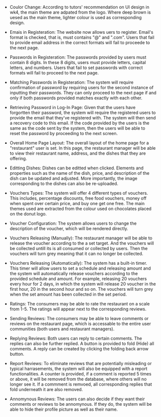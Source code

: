 - Coulor Change:
According to tutors' recommendation on UI design in wk4, the main theme are adpated from the
logo. Where deep brown is uesed as the main theme, lighter colour is used as corresponding
design.

- Emais in Registeration:
The website now allows uers to register. Email's format is checked, that is, must contains 
"@" and ".com". Users that fail to provide email address in the correct formats will fail
to proceede to the next page.

- Passwords in Registeration:
The passwords provided by users must contain 8 digits. In these 8 digits, users must provide
letters, capital letters, and numbers. Users that fail to set passwords with correct formats 
will fail to proceed to the next page.

- Matching Passwords in Registeration:
The system will require confirmation of password by requiring users for the second instance 
of inputting their passwords. They can only proceed to the next page if and only if both
passwords provided matches exactly with each other.

- Retrieving Password in Log-In Page:
Given that the users have forgortten their password, the system will require the registered
users to provide the email that they've registered with. The system will then send a recovery
code to this email. If the code provided by the users is the same as the code sent by the
system, then the users will be able to reset the password by proceeding to the next screen.

- Overall Home Page Layout:
The overall layout of the home page for a "restaurant" user is set. In this page, the restaurant
manager will be able to view their restaurant name, address, and the dishes that they are 
offering. 

- Editting Dishes:
Dishes can be editted when clicked. Elements and properties such as the name of the dish, price, 
and description of the dish can be updated and adjusted. More importantly, the image corresponding
to the dishes can also be re-uploaded.

- Vouchers Types:
The system will offer 4 different types of vouchers. This includes, percentage discounts, free food 
vouchers, money off when spent over certain price, and buy one get one free. The main themes used
are extracted from the colour used on chocolates placed on the donut logo.

- Voucher Configuration:
The system allows users to change the description of the voucher, which will be rendered directly.

- Vouchers Releasing (Manually):
The restaurant manager will be able to release the voucher according to the a set target. And the
vouchers will be collected untill its is all consumed or collected by users. Then the vouchers will 
turn grey meaning that it can no longer be collected.

- Vouchers Releasing (Automatically):
The system has a built-in timer. This timer will allow users to set a schedule and releasing amount
and the system will automatically release vouchers according to the provided schedule and amount. 
For example, releasing 20 vouchers every hour for 2 days, in which the system will release 20 voucher
in the first hour, 20 in the second hour and so on. The vouchers will turn grey when the set amount
has been collected in the set period.

- Ratings:
The consumers may be able to rate the restaurant on a scale from 1-5. The ratings will appear next 
to the corresponding reviews. 

- Sending Reviews:
The consumers may be able to leave comments or reviews on the restaurant page, which is accessable
to the entire user communities (both users and restaurant managers). 

- Replying Reviews:
Both users can reply to certain comments. The replies can also be further replied. A button is provided
to fold (Hide) all comments. A reply can be created by clicking the folding back arrow button.

- Report Reviews:
To eliminate reviews that are potentially misleading or typical harrasements, the system will also be
equipped with a report functionalities. A counter is provided, if a comment is reported 5 times or
above, it will be removed from the database, where others will no longer see it. If a commment is
remvoed, all corresponding replies that fold underneath it are also removed.

- Annomynous Reviews:
The users can also decide if they want their comments or reviews to be annomynous. If they do, the 
system will be able to hide their profile picture as well as their name.